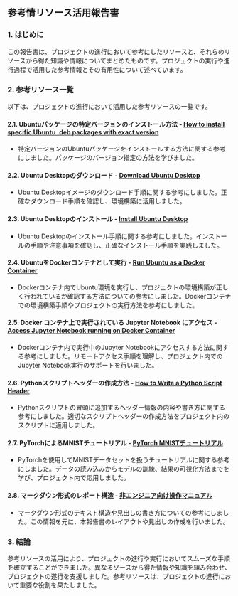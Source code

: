 <!-- omit in toc -->
## 参考情リソース活用報告書

### 1. はじめに

この報告書は、プロジェクトの進行において参考にしたリソースと、それらのリソースから得た知識や情報についてまとめたものです。プロジェクトの実行や進行過程で活用した参考情報とその有用性について述べています。

### 2. 参考リソース一覧

以下は、プロジェクトの進行において活用した参考リソースの一覧です。

#### 2.1. Ubuntuパッケージの特定バージョンのインストール方法 - [How to install specific Ubuntu .deb packages with exact version](https://askubuntu.com/questions/92019/how-to-install-specific-ubuntu-deb-packages-with-exact-version)
  - 特定バージョンのUbuntuパッケージをインストールする方法に関する参考にしました。パッケージのバージョン指定の方法を学びました。

#### 2.2. Ubuntu Desktopのダウンロード - [Download Ubuntu Desktop](https://ubuntu.com/download/desktop)
  - Ubuntu Desktopイメージのダウンロード手順に関する参考にしました。正確なダウンロード手順を確認し、環境構築に活用しました。

#### 2.3. Ubuntu Desktopのインストール - [Install Ubuntu Desktop](https://ubuntu.com/tutorials/install-ubuntu-desktop#1-overview)
  - Ubuntu Desktopのインストール手順に関する参考にしました。インストールの手順や注意事項を確認し、正確なインストール手順を実践しました。

#### 2.4. UbuntuをDockerコンテナとして実行 - [Run Ubuntu as a Docker Container](https://www.makeuseof.com/run-ubuntu-as-docker-container/)
  - Dockerコンテナ内でUbuntu環境を実行し、プロジェクトの環境構築が正しく行われているか確認する方法についての参考にしました。Dockerコンテナでの環境構築手順やプロジェクトの実行方法を参考にしました。

#### 2.5. Docker コンテナ上で実行されている Jupyter Notebook にアクセス - [Access Jupyter Notebook running on Docker Container](https://stackoverflow.com/questions/38830610/access-jupyter-notebook-running-on-docker-container)
  - Dockerコンテナ内で実行中のJupyter Notebookにアクセスする方法に関する参考にしました。リモートアクセス手順を理解し、プロジェクト内でのJupyter Notebook実行のサポートを行いました。

#### 2.6. Pythonスクリプトヘッダーの作成方法 - [How to Write a Python Script Header](https://medium.com/@rukavina.andrei/how-to-write-a-python-script-header-51d3cec13731)
  - Pythonスクリプトの冒頭に追加するヘッダー情報の内容や書き方に関する参考にしました。適切なスクリプトヘッダーの作成方法をプロジェクト内のスクリプトに適用しました。

#### 2.7. PyTorchによるMNISTチュートリアル - [PyTorch MNISTチュートリアル](https://nextjournal.com/gkoehler/pytorch-mnist)
  - PyTorchを使用してMNISTデータセットを扱うチュートリアルに関する参考にしました。データの読み込みからモデルの訓練、結果の可視化方法までを学び、プロジェクト内で応用しました。

#### 2.8. マークダウン形式のレポート構造 - [非エンジニア向け操作マニュアル](https://dev.classmethod.jp/articles/non-97-operation-manual/#toc-8)
  - マークダウン形式のテキスト構造や見出しの書き方についての参考にしました。この情報を元に、本報告書のレイアウトや見出しの作成を行いました。

### 3. 結論

参考リソースの活用により、プロジェクトの進行や実行においてスムーズな手順を確立することができました。異なるソースから得た情報や知識を組み合わせ、プロジェクトの遂行を支援しました。参考リソースは、プロジェクトの進行において重要な役割を果たしました。
